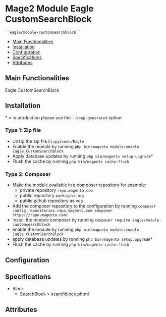 # Mage2 Module Eagle CustomSearchBlock

    ``eagle/module-customsearchblock``

 - [Main Functionalities](#markdown-header-main-functionalities)
 - [Installation](#markdown-header-installation)
 - [Configuration](#markdown-header-configuration)
 - [Specifications](#markdown-header-specifications)
 - [Attributes](#markdown-header-attributes)


## Main Functionalities
Eagle CustomSearchBlock

## Installation
\* = in production please use the `--keep-generated` option

### Type 1: Zip file

 - Unzip the zip file in `app/code/Eagle`
 - Enable the module by running `php bin/magento module:enable Eagle_CustomSearchBlock`
 - Apply database updates by running `php bin/magento setup:upgrade`\*
 - Flush the cache by running `php bin/magento cache:flush`

### Type 2: Composer

 - Make the module available in a composer repository for example:
    - private repository `repo.magento.com`
    - public repository `packagist.org`
    - public github repository as vcs
 - Add the composer repository to the configuration by running `composer config repositories.repo.magento.com composer https://repo.magento.com/`
 - Install the module composer by running `composer require eagle/module-customsearchblock`
 - enable the module by running `php bin/magento module:enable Eagle_CustomSearchBlock`
 - apply database updates by running `php bin/magento setup:upgrade`\*
 - Flush the cache by running `php bin/magento cache:flush`


## Configuration




## Specifications

 - Block
	- SearchBlock > searchblock.phtml


## Attributes



